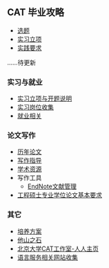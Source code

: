 ## CAT 毕业攻略

* [选题](subject-selection.md)
* [实习立项](intern-program-register.md)
* [实践要求](practice-requirements.md)

……待更新

### 实习与就业

* [实习立项与开题说明](intern-program.md)
* [实习岗位收集](https://github.com/PKUCATers/graduation-guide/issues/1)
* [就业相关](jobs.md)

### 论文写作

* [历年论文](https://pkucaters.github.io/CAT-thesis/)
* [写作指导](thesis-guide.md)
* [学术资源](resources.md)
* 写作工具
    * [EndNote文献管理](http://dbnav.lib.pku.edu.cn/content/endnote参考文献管理软件)
* [工程硕士专业学位论文基本要求](basic-requirements-of-master-of-engineering.md)

### 其它

* [培养方案](plan.md)
* [他山之石](reference-for-CAT-major.md)
* [北京大学CAT工作室-人人主页](http://page.renren.com/600039077)
* [语言服务相关网站收集](https://blog.xulihang.me/collection-of-websites-about-language-service/)

